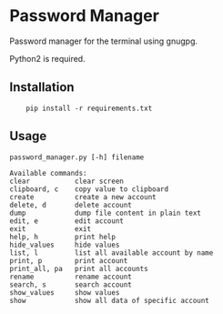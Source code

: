 # Password Manager
Password manager for the terminal using gnugpg.

Python2 is required.


## Installation
```
    pip install -r requirements.txt
```

## Usage
```
password_manager.py [-h] filename

Available commands:
clear           clear screen
clipboard, c    copy value to clipboard
create          create a new account
delete, d       delete account
dump            dump file content in plain text
edit, e         edit account
exit            exit
help, h         print help
hide_values     hide values
list, l         list all available account by name
print, p        print account
print_all, pa   print all accounts
rename          rename account
search, s       search account
show_values     show values
show            show all data of specific account
```

